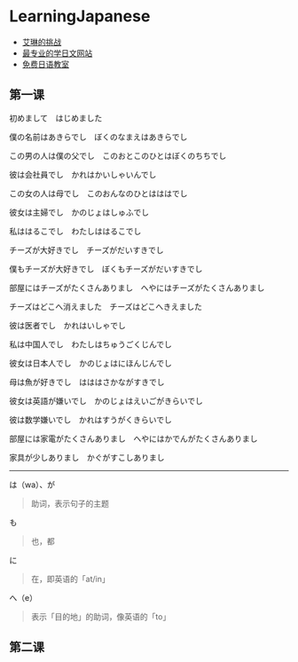 # LearningJapanese

- [艾琳的挑战](https://www.erin.ne.jp/zh/)
- [最专业的学日文网站](https://www.jpmarumaru.com/tw/index.asp)
- [免费日语教室](http://www.learnjapanese.aiyori.org/)

## 第一课

初めまして　はじめました

僕の名前はあきらでし　ぼくのなまえはあきらでし

この男の人は僕の父でし　このおとこのひとはぼくのちちでし

彼は会社員でし　かれはかいしゃいんでし

この女の人は母でし　このおんなのひとはははでし

彼女は主婦でし　かのじょはしゅふでし

私ははるこでし　わたしははるこでし

チーズが大好きでし　チーズがだいすきでし

僕もチーズが大好きでし　ぼくもチーズがだいすきでし

部屋にはチーズがたくさんありまし　へやにはチーズがたくさんありまし

チーズはどこへ消えました　チーズはどこへきえました


彼は医者でし　かれはいしゃでし

私は中国人でし　わたしはちゅうごくじんでし

彼女は日本人でし　かのじょはにほんじんでし

母は魚が好きでし　はははさかながすきでし

彼女は英語が嫌いでし　かのじょはえいごがきらいでし

彼は数学嫌いでし　かれはすうがくきらいでし

部屋には家電がたくさんありまし　へやにはかでんがたくさんありまし

家具が少しありまし　かぐがすこしありまし

---

は（wa）、が
> 助词，表示句子的主题

も
> 也，都

に
> 在，即英语的「at/in」

へ（e）
> 表示「目的地」的助词，像英语的「to」

## 第二课
